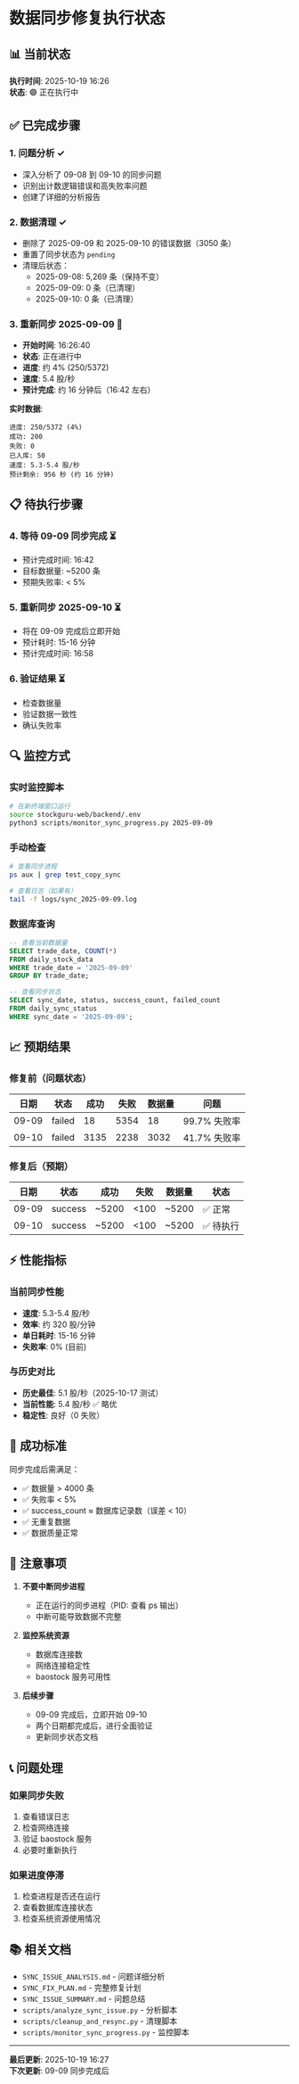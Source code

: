 # 数据同步修复执行状态

## 📊 当前状态

**执行时间**: 2025-10-19 16:26  
**状态**: 🟢 正在执行中

## ✅ 已完成步骤

### 1. 问题分析 ✓
- 深入分析了 09-08 到 09-10 的同步问题
- 识别出计数逻辑错误和高失败率问题
- 创建了详细的分析报告

### 2. 数据清理 ✓
- 删除了 2025-09-09 和 2025-09-10 的错误数据（3050 条）
- 重置了同步状态为 `pending`
- 清理后状态：
  - 2025-09-08: 5,269 条（保持不变）
  - 2025-09-09: 0 条（已清理）
  - 2025-09-10: 0 条（已清理）

### 3. 重新同步 2025-09-09 🔄
- **开始时间**: 16:26:40
- **状态**: 正在进行中
- **进度**: 约 4% (250/5372)
- **速度**: 5.4 股/秒
- **预计完成**: 约 16 分钟后（16:42 左右）

**实时数据**:
```
进度: 250/5372 (4%)
成功: 200
失败: 0
已入库: 50
速度: 5.3-5.4 股/秒
预计剩余: 956 秒 (约 16 分钟)
```

## 📋 待执行步骤

### 4. 等待 09-09 同步完成 ⏳
- 预计完成时间: 16:42
- 目标数据量: ~5200 条
- 预期失败率: < 5%

### 5. 重新同步 2025-09-10 ⏳
- 将在 09-09 完成后立即开始
- 预计耗时: 15-16 分钟
- 预计完成时间: 16:58

### 6. 验证结果 ⏳
- 检查数据量
- 验证数据一致性
- 确认失败率

## 🔍 监控方式

### 实时监控脚本
```bash
# 在新终端窗口运行
source stockguru-web/backend/.env
python3 scripts/monitor_sync_progress.py 2025-09-09
```

### 手动检查
```bash
# 查看同步进程
ps aux | grep test_copy_sync

# 查看日志（如果有）
tail -f logs/sync_2025-09-09.log
```

### 数据库查询
```sql
-- 查看当前数据量
SELECT trade_date, COUNT(*) 
FROM daily_stock_data 
WHERE trade_date = '2025-09-09'
GROUP BY trade_date;

-- 查看同步状态
SELECT sync_date, status, success_count, failed_count
FROM daily_sync_status
WHERE sync_date = '2025-09-09';
```

## 📈 预期结果

### 修复前（问题状态）
| 日期 | 状态 | 成功 | 失败 | 数据量 | 问题 |
|------|------|------|------|--------|------|
| 09-09 | failed | 18 | 5354 | 18 | 99.7% 失败率 |
| 09-10 | failed | 3135 | 2238 | 3032 | 41.7% 失败率 |

### 修复后（预期）
| 日期 | 状态 | 成功 | 失败 | 数据量 | 状态 |
|------|------|------|------|--------|------|
| 09-09 | success | ~5200 | <100 | ~5200 | ✅ 正常 |
| 09-10 | success | ~5200 | <100 | ~5200 | ✅ 待执行 |

## ⚡ 性能指标

### 当前同步性能
- **速度**: 5.3-5.4 股/秒
- **效率**: 约 320 股/分钟
- **单日耗时**: 15-16 分钟
- **失败率**: 0% (目前)

### 与历史对比
- **历史最佳**: 5.1 股/秒（2025-10-17 测试）
- **当前性能**: 5.4 股/秒 ✅ 略优
- **稳定性**: 良好（0 失败）

## 🎯 成功标准

同步完成后需满足：
- ✅ 数据量 > 4000 条
- ✅ 失败率 < 5%
- ✅ success_count ≈ 数据库记录数（误差 < 10）
- ✅ 无重复数据
- ✅ 数据质量正常

## 📝 注意事项

1. **不要中断同步进程**
   - 正在运行的同步进程（PID: 查看 ps 输出）
   - 中断可能导致数据不完整

2. **监控系统资源**
   - 数据库连接数
   - 网络连接稳定性
   - baostock 服务可用性

3. **后续步骤**
   - 09-09 完成后，立即开始 09-10
   - 两个日期都完成后，进行全面验证
   - 更新同步状态文档

## 📞 问题处理

### 如果同步失败
1. 查看错误日志
2. 检查网络连接
3. 验证 baostock 服务
4. 必要时重新执行

### 如果进度停滞
1. 检查进程是否还在运行
2. 查看数据库连接状态
3. 检查系统资源使用情况

## 📚 相关文档

- `SYNC_ISSUE_ANALYSIS.md` - 问题详细分析
- `SYNC_FIX_PLAN.md` - 完整修复计划
- `SYNC_ISSUE_SUMMARY.md` - 问题总结
- `scripts/analyze_sync_issue.py` - 分析脚本
- `scripts/cleanup_and_resync.py` - 清理脚本
- `scripts/monitor_sync_progress.py` - 监控脚本

---

**最后更新**: 2025-10-19 16:27  
**下次更新**: 09-09 同步完成后
